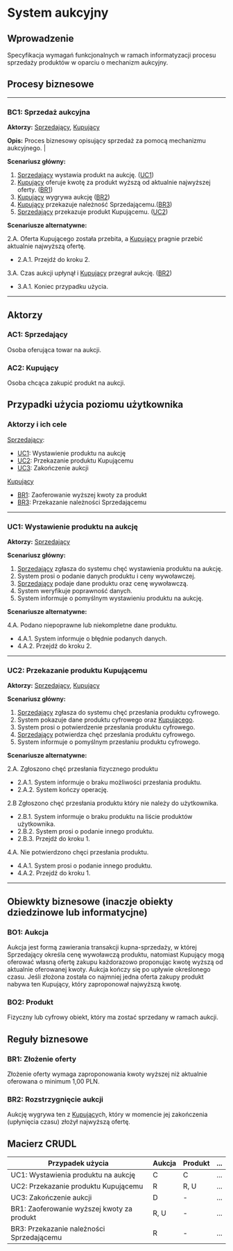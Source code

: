 # System aukcyjny

## Wprowadzenie

Specyfikacja wymagań funkcjonalnych w ramach informatyzacji procesu sprzedaży produktów w oparciu o mechanizm aukcyjny. 

## Procesy biznesowe

---
<a id="bc1"></a>
### BC1: Sprzedaż aukcyjna 

**Aktorzy:** [Sprzedający](#ac1), [Kupujący](#ac2)

**Opis:** Proces biznesowy opisujący sprzedaż za pomocą mechanizmu aukcyjnego. |

**Scenariusz główny:**
1. [Sprzedający](#ac1) wystawia produkt na aukcję. ([UC1](#uc1))
2. [Kupujący](#ac2) oferuje kwotę za produkt wyższą od aktualnie najwyższej oferty. ([BR1](#br1))
3. [Kupujący](#ac2) wygrywa aukcję ([BR2](#br2))
4. [Kupujący](#ac2) przekazuje należność Sprzedającemu.([BR3](#br3))
5. [Sprzedający](#ac1) przekazuje produkt Kupującemu. ([UC2](#uc2))

**Scenariusze alternatywne:** 

2.A. Oferta Kupującego została przebita, a [Kupujący](#ac2) pragnie przebić aktualnie najwyższą ofertę.
* 2.A.1. Przejdź do kroku 2.

3.A. Czas aukcji upłynął i [Kupujący](#ac2) przegrał aukcję. ([BR2](#br2))
* 3.A.1. Koniec przypadku użycia.

---

## Aktorzy

<a id="ac1"></a>
### AC1: Sprzedający

Osoba oferująca towar na aukcji.

<a id="ac2"></a>
### AC2: Kupujący

Osoba chcąca zakupić produkt na aukcji.


## Przypadki użycia poziomu użytkownika

### Aktorzy i ich cele

[Sprzedający](#ac1):
* [UC1](#uc1): Wystawienie produktu na aukcję
* [UC2](#uc2): Przekazanie produktu Kupującemu
* [UC3](#uc3): Zakończenie aukcji

[Kupujący](#ac2)
* [BR1](#br1): Zaoferowanie wyższej kwoty za produkt
* [BR3](#br3): Przekazanie należności Sprzedającemu

---
<a id="uc1"></a>
### UC1: Wystawienie produktu na aukcję

**Aktorzy:** [Sprzedający](#ac1)

**Scenariusz główny:**
1. [Sprzedający](#ac1) zgłasza do systemu chęć wystawienia produktu na aukcję.
2. System prosi o podanie danych produktu i ceny wywoławczej.
3. [Sprzedający](#ac1) podaje dane produktu oraz cenę wywoławczą.
4. System weryfikuje poprawność danych.
5. System informuje o pomyślnym wystawieniu produktu na aukcję.

**Scenariusze alternatywne:** 

4.A. Podano niepoprawne lub niekompletne dane produktu.
* 4.A.1. System informuje o błędnie podanych danych.
* 4.A.2. Przejdź do kroku 2.

---

<a id="uc2"></a>
### UC2: Przekazanie produktu Kupującemu

**Aktorzy:** [Sprzedający](#ac1), [Kupujący](#ac2)

**Scenariusz główny:**
1. [Sprzedający](#ac1) zgłasza do systemu chęć przesłania produktu cyfrowego.
2. System pokazuje dane produktu cyfrowego oraz [Kupującego](#ac2).
3. System prosi o potwierdzenie przesłania produktu cyfrowego.
4. [Sprzedający](#ac1) potwierdza chęć przesłania produktu cyfrowego.
5. System informuje o pomyślnym przesłaniu produktu cyfrowego.

**Scenariusze alternatywne:** 

2.A. Zgłoszono chęć przesłania fizycznego produktu
* 2.A.1. System informuje o braku możliwości przesłania produktu.
* 2.A.2. System kończy operację.

2.B Zgłoszono chęć przesłania produktu który nie należy do użytkownika.
* 2.B.1. System informuje o braku produktu na liście produktów użytkownika.
* 2.B.2. System prosi o podanie innego produktu.
* 2.B.3. Przejdź do kroku 1.

4.A. Nie potwierdzono chęci przesłania produktu.
* 4.A.1. System prosi o podanie innego produktu.
* 4.A.2. Przejdź do kroku 1.

---

## Obiewkty biznesowe (inaczje obiekty dziedzinowe lub informatycjne)

### BO1: Aukcja

Aukcja jest formą zawierania transakcji kupna-sprzedaży, w której Sprzedający określa cenę wywoławczą produktu, natomiast Kupujący mogą oferować własną ofertę zakupu każdorazowo proponując kwotę wyższą od aktualnie oferowanej kwoty. Aukcja kończy się po upływie określonego czasu. Jeśli złożona została co najmniej jedna oferta zakupy produkt nabywa ten Kupujący, który zaproponował najwyższą kwotę. 

### BO2: Produkt

Fizyczny lub cyfrowy obiekt, który ma zostać sprzedany w ramach aukcji.

## Reguły biznesowe

<a id="br1"></a>
### BR1: Złożenie oferty

Złożenie oferty wymaga zaproponowania kwoty wyższej niż aktualnie oferowana o minimum 1,00 PLN.


<a id="br2"></a>
### BR2: Rozstrzygnięcie aukcji

Aukcję wygrywa ten z [Kupujący](#ac2)ch, który w momencie jej zakończenia (upłynięcia czasu) złożył najwyższą ofertę.

## Macierz CRUDL


| Przypadek użycia                                  | Aukcja | Produkt | ... |
| ------------------------------------------------- | ------ | ------- | --- |
| UC1: Wystawienia produktu na aukcję               |    C   |    C    | ... |
| UC2: Przekazanie produktu Kupującemu                                               |  R   |  R, U    | ... |
| UC3: Zakończenie aukcji                                               |  D   |  -    | ... |
| BR1: Zaoferowanie wyższej kwoty za produkt                                               |  R, U   |  -    | ... |
| BR3: Przekazanie należności Sprzedającemu                                               |  R   |  -    | ... |
